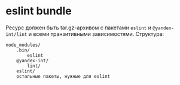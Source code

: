 # eslint bundle

Ресурс должен быть tar.gz-архивом с пакетами `eslint` и `@yandex-int/lint` и всеми транзитивными зависимостями. Структура:

```
node_modules/
    .bin/
        eslint
    @yandex-int/
        lint/
    eslint/
    остальные пакеты, нужные для eslint
```
